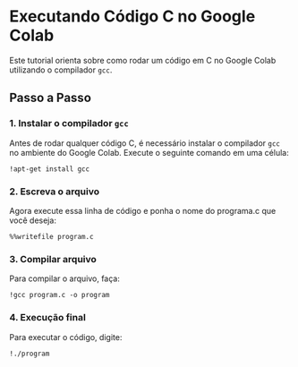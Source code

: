 # Executando Código C no Google Colab

Este tutorial orienta sobre como rodar um código em C no Google Colab utilizando o compilador `gcc`.

## Passo a Passo

### 1. Instalar o compilador `gcc`
Antes de rodar qualquer código C, é necessário instalar o compilador `gcc` no ambiente do Google Colab. Execute o seguinte comando em uma célula:

```
!apt-get install gcc
```

### 2. Escreva o arquivo
Agora execute essa linha de código e ponha o nome do programa.c que você deseja:
```
%%writefile program.c
```

### 3. Compilar arquivo
Para compilar o arquivo, faça: 
```
!gcc program.c -o program
```

### 4. Execução final
Para executar o código, digite: 
```
!./program
```
